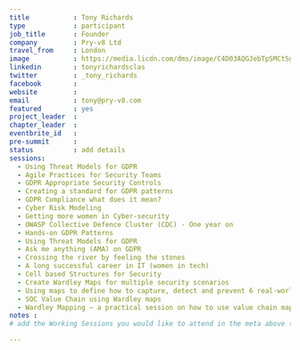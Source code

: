 ```yaml
---
title           : Tony Richards
type            : participant
job_title       : Founder
company         : Pry-v8 Ltd
travel_from     : London
image           : https://media.licdn.com/dms/image/C4D03AQGJebTpSMCtSg/profile-displayphoto-shrink_800_800/0?e=1564012800&v=beta&t=CfykdgbBYrEKiMyVkb7r_xnGZjoa_FPkVR0W21MOwy8
linkedin        : tonyrichardsclas
twitter         : _tony_richards
facebook        :
website         : 
email           : tony@pry-v8.com
featured        : yes
project_leader  :
chapter_leader  :
eventbrite_id   :
pre-summit      :
status          : add details
sessions:
  - Using Threat Models for GDPR
  - Agile Practices for Security Teams
  - GDPR Appropriate Security Controls
  - Creating a standard for GDPR patterns
  - GDPR Compliance what does it mean?
  - Cyber Risk Modeling
  - Getting more women in Cyber-security
  - OWASP Collective Defence Cluster (CDC) - One year on
  - Hands-on GDPR Patterns
  - Using Threat Models for GDPR
  - Ask me anything (AMA) on GDPR
  - Crossing the river by feeling the stones
  - A long successful career in IT (women in tech)
  - Cell based Structures for Security
  - Create Wardley Maps for multiple security scenarios
  - Using maps to define how to capture, detect and prevent 6 real-world security incidents
  - SOC Value Chain using Wardley maps
  - Wardley Mapping – a practical session on how to use value chain mapping
notes :
# add the Working Sessions you would like to attend in the meta above (use the session's title) e.g. sessions (one per line): -Security Playbooks Diagrams -Hackathon Daily Sessions

---
```


<!-- put more details about participant here -->
